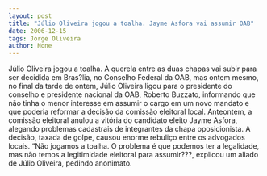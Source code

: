 ```yaml
---
layout: post
title: "Júlio Oliveira jogou a toalha. Jayme Asfora vai assumir OAB"
date: 2006-12-15
tags: Jorge Oliveira
author: None
---
```

Júlio Oliveira jogou a toalha.
A querela entre as duas chapas vai subir para ser decidida em Bras?lia, no Conselho Federal da OAB, mas ontem mesmo, no final da tarde de ontem, Júlio Oliveira ligou para o presidente do conselho e presidente nacional da OAB, Roberto Buzzato, informando que não tinha o menor interesse em assumir o cargo em um novo mandato e que poderia reformar a decisão da comissão eleitoral local.
Anteontem, a comissão eleitoral anulou a vitória do candidato eleito Jayme Asfora, alegando problemas cadastrais de integrantes da chapa oposicionista. A decisão, taxada de golpe, causou enorme rebuliço entre os advogados locais.
“Não jogamos a toalha. O problema é que podemos ter a legalidade, mas não temos a legitimidade eleitoral para assumir???, explicou um aliado de Júlio Oliveira, pedindo anonimato. 